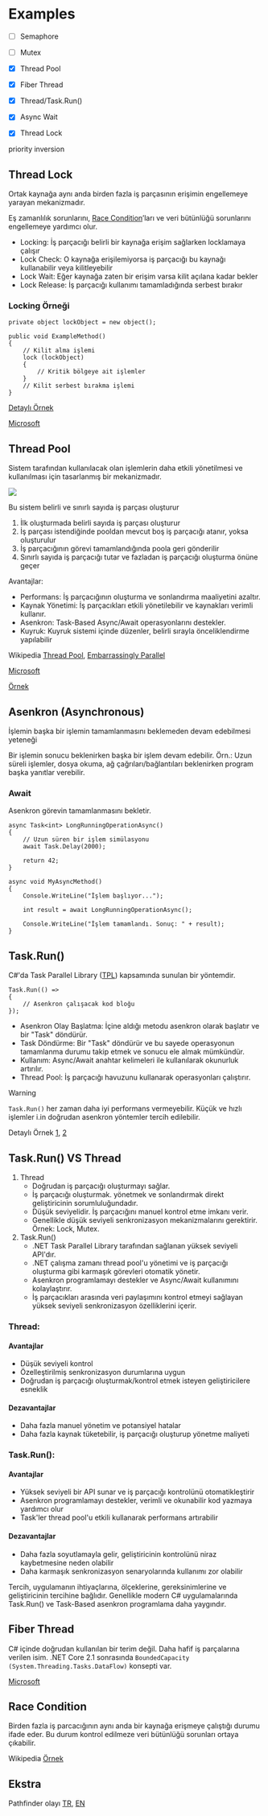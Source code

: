 # Examples
- [ ] Semaphore
- [ ] Mutex
- [x] Thread Pool
- [x] Fiber Thread
- [x] Thread/Task.Run()
- [x] Async Wait
- [x] Thread Lock


priority inversion 



## Thread Lock 
Ortak kaynağa aynı anda birden fazla iş parçasının erişimin engellemeye yarayan mekanizmadır. 

Eş zamanlılık sorunlarını, [Race Condition](https://github.com/furkandalak/Examples/blob/main/README.md#race-condition)’ları ve veri bütünlüğü sorunlarını engellemeye yardımcı olur. 

* Locking: İş parçacığı belirli bir kaynağa erişim sağlarken locklamaya çalışır 
* Lock Check: O kaynağa erişilemiyorsa iş parçacığı bu kaynağı kullanabilir veya kilitleyebilir 
* Lock Wait: Eğer kaynağa zaten bir erişim varsa kilit açılana kadar bekler 
* Lock Release: İş parçacığı kullanımı tamamladığında serbest bırakır 



### Locking Örneği
```
private object lockObject = new object();

public void ExampleMethod()
{
    // Kilit alma işlemi
    lock (lockObject)
    {
        // Kritik bölgeye ait işlemler
    }
    // Kilit serbest bırakma işlemi
}
```

[Detaylı Örnek](https://github.com/furkandalak/Examples/blob/main/Locking%20Example)

[Microsoft](https://learn.microsoft.com/en-us/dotnet/csharp/language-reference/statements/lock#example)

## Thread Pool 
Sistem tarafından kullanılacak olan işlemlerin daha etkili yönetilmesi ve kullanılması için tasarlanmış bir mekanizmadır.  

![](https://github.com/furkandalak/Examples/blob/main/400px-Thread_pool.svg.png)

Bu sistem belirli ve sınırlı sayıda iş parçası oluşturur  
1. İlk oluşturmada belirli sayıda iş parçası oluşturur 
2. İş parçası istendiğinde pooldan mevcut boş iş parçacığı atanır, yoksa oluşturulur 
3. İş parçacığının görevi tamamlandığında poola geri gönderilir  
4. Sınırlı sayıda iş parçacığı tutar ve fazladan iş parçacığı oluşturma önüne geçer 

Avantajlar: 

- Performans: İş parçacığının oluşturma ve sonlandırma maaliyetini azaltır. 
- Kaynak Yönetimi: İş parçacıkları etkili yönetilebilir ve kaynakları verimli kullanır. 
- Asenkron: Task-Based Async/Await operasyonlarını destekler. 
- Kuyruk: Kuyruk sistemi içinde düzenler, belirli sırayla önceliklendirme yapılabilir 

Wikipedia [Thread Pool](https://en.wikipedia.org/wiki/Thread_pool#:~:text=In%20computer%20programming%2C%20a%20thread,execution%20by%20the%20supervising%20program.), [Embarrassingly Parallel](https://en.wikipedia.org/wiki/Embarrassingly_parallel)

[Microsoft](https://learn.microsoft.com/tr-tr/dotnet/api/system.threading.threadpool?view=net-8.0#examples)

[Örnek](https://github.com/furkandalak/Examples/blob/main/Thread%20Pool) 

## Asenkron (Asynchronous) 
İşlemin başka bir işlemin tamamlanmasını beklemeden devam edebilmesi yeteneği 
 
Bir işlemin sonucu beklenirken başka bir işlem devam edebilir. Örn.: Uzun süreli işlemler, dosya okuma, ağ çağrıları/bağlantıları beklenirken program başka yanıtlar verebilir. 
 
### Await 
Asenkron görevin tamamlanmasını bekletir. 
```
async Task<int> LongRunningOperationAsync()
{
    // Uzun süren bir işlem simülasyonu
    await Task.Delay(2000);
    
    return 42;
}

async void MyAsyncMethod()
{
    Console.WriteLine("İşlem başlıyor...");

    int result = await LongRunningOperationAsync();

    Console.WriteLine("İşlem tamamlandı. Sonuç: " + result);
}
```

## Task.Run()
C#'da Task Parallel Library ([TPL](https://learn.microsoft.com/en-us/dotnet/standard/parallel-programming/task-parallel-library-tpl)) kapsamında sunulan bir yöntemdir.

```
Task.Run(() =>
{
    // Asenkron çalışacak kod bloğu
});
```

- Asenkron Olay Başlatma: İçine aldığı metodu asenkron olarak başlatır ve bir "Task" döndürür.
- Task Döndürme: Bir "Task" döndürür ve bu sayede operasyonun tamamlanma durumu takip etmek ve sonucu ele almak mümkündür.
- Kullanım: Async/Await anahtar kelimeleri ile kullanılarak okunurluk artırılır.
- Thread Pool: İş parçacığı havuzunu kullanarak operasyonları çalıştırır.

> [!WARNING]
> ```Task.Run()``` her zaman daha iyi performans vermeyebilir. Küçük ve hızlı işlemler i.in doğrudan asenkron yöntemler tercih edilebilir.

Detaylı Örnek [1](https://github.com/furkandalak/Examples/blob/main/Task%20Run%201), [2](https://github.com/furkandalak/Examples/blob/main/Task%20Run%202)

## Task.Run() VS Thread

1. Thread
   - Doğrudan iş parçacığı oluşturmayı sağlar.
   - İş parçacığı oluşturmak. yönetmek ve sonlandırmak direkt geliştiricinin sorumluluğundadır.
   - Düşük seviyelidir. İş parçacığını manuel kontrol etme imkanı verir.
   - Genellikle düşük seviyeli senkronizasyon mekanizmalarını gerektirir. Örnek: Lock, Mutex.
2. Task.Run()
   - .NET Task Parallel Library tarafından sağlanan yüksek seviyeli API'dır.
   - .NET çalışma zamanı thread pool'u yönetimi ve iş parçacığı oluşturma gibi karmaşık görevleri otomatik yönetir.
   - Asenkron programlamayı destekler ve Async/Await kullanımını kolaylaştırır.
   - İş parçacıkları arasında veri paylaşımını kontrol etmeyi sağlayan yüksek seviyeli senkronizasyon özelliklerini içerir.
  

### Thread:
#### Avantajlar
- Düşük seviyeli kontrol
- Özelleştirilmiş senkronizasyon durumlarına uygun
- Doğrudan iş parçacığı oluşturmak/kontrol etmek isteyen geliştiricilere esneklik
#### Dezavantajlar
- Daha fazla manuel yönetim ve potansiyel hatalar
- Daha fazla kaynak tüketebilir, iş parçacığı oluşturup yönetme maliyeti
### Task.Run():
#### Avantajlar
- Yüksek seviyeli bir API sunar ve iş parçacığı kontrolünü otomatikleştirir
- Asenkron programlamayı destekler, verimli ve okunabilir kod yazmaya yardımcı olur
- Task'ler thread pool'u etkili kullanarak performans artırabilir
#### Dezavantajlar
- Daha fazla soyutlamayla gelir, geliştiricinin kontrolünü niraz kaybetmesine neden olabilir
- Daha karmaşık senkronizasyon senaryolarında kullanımı zor olabilir

Tercih, uygulamanın ihtiyaçlarına, ölçeklerine, gereksinimlerine ve geliştiricinin tercihine bağlıdır. Genellikle modern C# uygulamalarında Task.Run() ve Task-Based asenkron programlama daha yaygındır.

## Fiber Thread 
C# içinde doğrudan kullanılan bir terim değil. Daha hafif iş parçalarına verilen isim. .NET Core 2.1 sonrasında 
```BoundedCapacity (System.Threading.Tasks.DataFlow)``` konsepti var. 

[Microsoft](https://learn.microsoft.com/en-us/windows/win32/procthread/fibers)

## Race Condition
Birden fazla iş parcacığının aynı anda bir kaynağa erişmeye çalıştığı durumu ifade eder. Bu durum kontrol edilmeze veri bütünlüğü sorunları ortaya çıkabilir.

Wikipedia [Örnek](https://en.wikipedia.org/wiki/Race_condition#Example)

## Ekstra
Pathfinder olayı [TR](https://medium.com/@gokhansengun/mars-ke%C5%9Fif-arac%C4%B1-pathfinderdaki-i%CC%87lgin%C3%A7-yaz%C4%B1l%C4%B1m-problemi-5b6ebe771d55), [EN](https://www.rapitasystems.com/blog/what-really-happened-software-mars-pathfinder-spacecraft)
